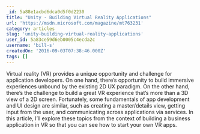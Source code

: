 ```yaml
---
_id: 5a88e1acbd6dca0d5f0d2230
title: "Unity - Building Virtual Reality Applications"
url: 'https://msdn.microsoft.com/magazine/mt763231'
category: articles
slug: 'unity-building-virtual-reality-applications'
user_id: 5a83ce59d6eb0005c4ecda2c
username: 'bill-s'
createdOn: '2016-09-03T07:38:46.000Z'
tags: []
---
```


Virtual reality (VR) provides a unique opportunity and challenge for application developers. On one hand, there’s opportunity to build immersive experiences unbound by the existing 2D UX paradigm. On the other hand, there’s the challenge to build a great VR experience that’s more than a 3D view of a 2D screen. Fortunately, some fundamentals of app development and UI design are similar, such as creating a master/details view, getting input from the user, and communicating across applications via services. In this article, I’ll explore these topics from the context of building a business application in VR so that you can see how to start your own VR apps.
